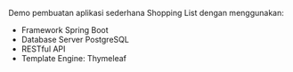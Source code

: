 Demo pembuatan aplikasi sederhana Shopping List dengan menggunakan:
- Framework Spring Boot
- Database Server PostgreSQL
- RESTful API
- Template Engine: Thymeleaf
